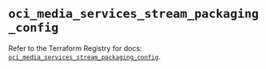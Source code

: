 # `oci_media_services_stream_packaging_config`

Refer to the Terraform Registry for docs: [`oci_media_services_stream_packaging_config`](https://registry.terraform.io/providers/oracle/oci/6.18.0/docs/resources/media_services_stream_packaging_config).
